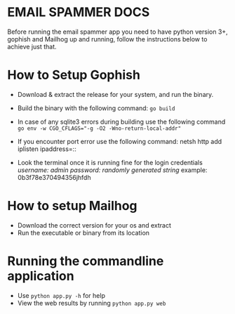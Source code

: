 # EMAIL SPAMMER DOCS
Before running the email spammer app you need to have python version 3+,  gophish and Mailhog up and running,
follow the instructions below to achieve just that.

# How to Setup Gophish
- Download & extract the release for your system, and run the binary.
- Build the binary with the following command:  ```go build```
- In case of any sqlite3 errors during building use the following command ```go env -w CGO_CFLAGS="-g -O2 -Wno-return-local-addr"``` 
- If you encounter port error use the following command:
    netsh http add iplisten ipaddress=::

- Look the terminal once it is running fine for the login credentials
    *username: admin*
    *password: randomly generated string* example: 0b3f78e370494356jhfdh

# How to setup Mailhog
- Download the correct version for your os and extract
- Run the executable or binary from its location

# Running the commandline application
- Use ```python app.py -h``` for help
- View the web results by running ```python app.py web```
